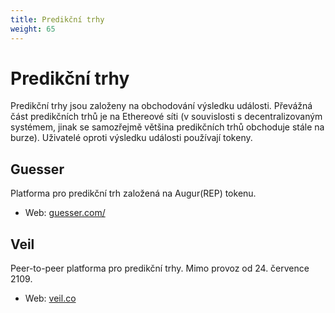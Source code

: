 ```yaml
---
title: Predikční trhy
weight: 65
---
```


# Predikční trhy

Predikční trhy jsou založeny na obchodování výsledku události. Převážná část predikčních trhů je na Ethereové síti (v souvislosti s decentralizovaným systémem, jinak se samozřejmě většina predikčních trhů obchoduje stále na burze). Uživatelé oproti výsledku události používají tokeny.



## Guesser

Platforma pro predikční trh založená na Augur(REP) tokenu.

- Web: [guesser.com/](https://guesser.com/)



## Veil

Peer-to-peer platforma pro predikční trhy. Mimo provoz od 24. července 2109.

- Web: [veil.co](https://veil.co/)
